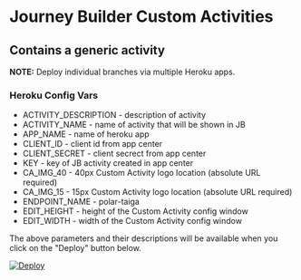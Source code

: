 # Journey Builder Custom Activities
## Contains a generic activity

**NOTE:** Deploy individual branches via multiple Heroku apps.

### Heroku Config Vars

* ACTIVITY_DESCRIPTION - description of activity
* ACTIVITY_NAME - name of activity that will be shown in JB
* APP_NAME - name of heroku app
* CLIENT_ID - client id from app center
* CLIENT_SECRET - client secrect from app center
* KEY - key of JB activity created in app center
* CA_IMG_40 - 40px Custom Activity logo location (absolute URL required)
* CA_IMG_15 - 15px Custom Activity logo location (absolute URL required)
* ENDPOINT_NAME - polar-taiga
* EDIT_HEIGHT - height of the Custom Activity config window 
* EDIT_WIDTH - width of the Custom Activity config window

The above parameters and their descriptions will be available when you click on the "Deploy" button below.

<a href="https://heroku.com/deploy">
  <img src="https://www.herokucdn.com/deploy/button.svg" alt="Deploy">
</a>
